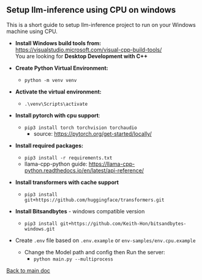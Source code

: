 ## Setup llm-inference using CPU on windows
This is a short guide to setup llm-inference project to run on your Windows machine using CPU.

- **Install Windows build tools from:** \
https://visualstudio.microsoft.com/visual-cpp-build-tools/ \
You are looking for **Desktop Development with C++**
 

- **Create Python Virtual Environment:**
  - `python -m venv venv`


- **Activate the virtual environment:** 
  - `.\venv\Scripts\activate`


- **Install pytorch with cpu support**: 
  - `pip3 install torch torchvision torchaudio`
    - source: https://pytorch.org/get-started/locally/ 
   

- **Install required packages:** 
  - `pip3 install -r requirements.txt`
  - llama-cpp-python guide: https://llama-cpp-python.readthedocs.io/en/latest/api-reference/


- **Install transformers with cache support** 
  - `pip3 install git+https://github.com/huggingface/transformers.git`


- **Install Bitsandbytes** - windows compatible version 
  - `pip3 install git+https://github.com/Keith-Hon/bitsandbytes-windows.git`


- Create `.env` file based on `.env.example` or `env-samples/env.cpu.example`
  - Change the Model path and config then Run the server:
    - `python main.py --multiprocess`

[Back to main doc](../README.md)
